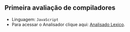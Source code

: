 ## Primeira avaliação de compiladores

+ Linguagem: `JavaScript`
+ Para acessar o Analisador clique aqui: [Analisado Lexico](https://analisador-lexico.netlify.app/).